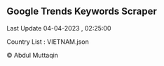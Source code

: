 

## Google Trends Keywords Scraper 
 
Last Update 04-04-2023 , 02:25:00

Country List :
VIETNAM.json



© Abdul Muttaqin 
